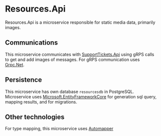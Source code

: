 # Resources.Api

Resources.Api is a microservice responsible for static media data, primarily images.

## Communications

This microservice communicates with [SupportTickets.Api](../SupportTickets.Api/README.md) using gRPS calls to get and
add images of messages. For gRPS communication uses [Grpc.Net](https://github.com/grpc/grpc-dotnet).

## Persistence

This microservice has own database `resourcesdb` in PostgreSQL.
Microservice uses [Microsoft.EntityFrameworkCore](https://github.com/dotnet/efcore) for generation sql query, mapping
results, and for migrations.

## Other technologies

For type mapping, this microservice uses [Automapper](https://github.com/AutoMapper/AutoMapper)
